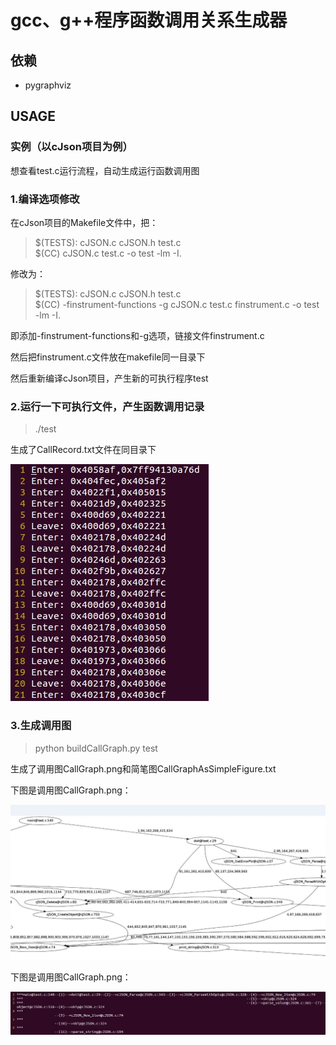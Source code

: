 # gcc、g++程序函数调用关系生成器


## 依赖

- pygraphviz

## USAGE

### 实例（以cJson项目为例）

想查看test.c运行流程，自动生成运行函数调用图

### 1.编译选项修改

在cJson项目的Makefile文件中，把：
>$(TESTS): cJSON.c cJSON.h test.c<br/>
>$(CC) cJSON.c test.c -o test -lm -I.

修改为：
>$(TESTS): cJSON.c cJSON.h test.c<br/>
>$(CC) -finstrument-functions -g cJSON.c test.c finstrument.c -o test -lm -I.

即添加-finstrument-functions和-g选项，链接文件finstrument.c

然后把finstrument.c文件放在makefile同一目录下

然后重新编译cJson项目，产生新的可执行程序test

### 2.运行一下可执行文件，产生函数调用记录
>./test

生成了CallRecord.txt文件在同目录下

![result0](Pictures/CallRecord.png)

### 3.生成调用图

>python buildCallGraph.py test

生成了调用图CallGraph.png和简笔图CallGraphAsSimpleFigure.txt

下图是调用图CallGraph.png：

![result1](Pictures/CallGraph.png)

下图是调用图CallGraph.png：

![result2](Pictures/CallGraphAsSimpleFigure.JPG)

